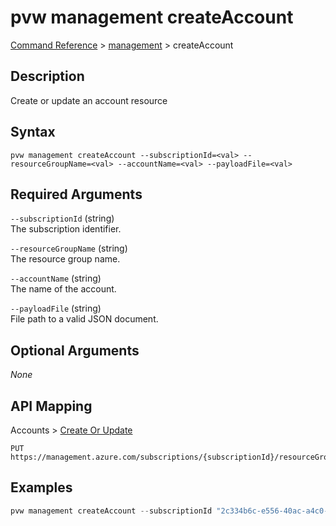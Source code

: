 # pvw management createAccount
[Command Reference](../../../README.md#command-reference) > [management](./main.md) > createAccount

## Description
Create or update an account resource

## Syntax
```
pvw management createAccount --subscriptionId=<val> --resourceGroupName=<val> --accountName=<val> --payloadFile=<val>
```

## Required Arguments
`--subscriptionId` (string)  
The subscription identifier.

`--resourceGroupName` (string)  
The resource group name.

`--accountName` (string)  
The name of the account.

`--payloadFile` (string)  
File path to a valid JSON document.

## Optional Arguments
*None*

## API Mapping
Accounts > [Create Or Update](https://docs.microsoft.com/en-us/rest/api/purview/accounts/create-or-update)
```
PUT https://management.azure.com/subscriptions/{subscriptionId}/resourceGroups/{resourceGroupName}/providers/Microsoft.Purview/accounts/{accountName}
```

## Examples
```powershell
pvw management createAccount --subscriptionId "2c334b6c-e556-40ac-a4c0-c0d1d2e08ca0" --resourceGroupName "synapse" --accountName "taygan-26fa7f24-pv" --payloadFile "/path/to/file.json"
```
